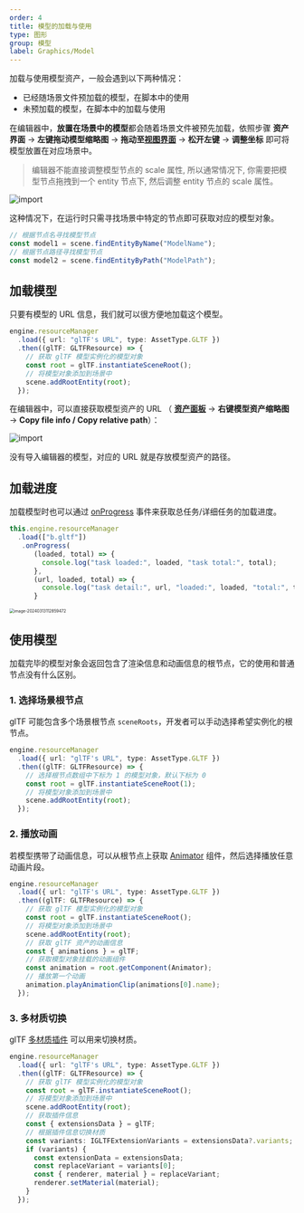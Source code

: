 ```yaml
---
order: 4
title: 模型的加载与使用
type: 图形
group: 模型
label: Graphics/Model
---
```


加载与使用模型资产，一般会遇到以下两种情况：

- 已经随场景文件预加载的模型，在脚本中的使用
- 未预加载的模型，在脚本中的加载与使用

在编辑器中，**放置在场景中的模型**都会随着场景文件被预先加载，依照步骤 **资产界面** -> **左键拖动模型缩略图** -> **拖动至[视图界面](${docs}interface-viewport)** -> **松开左键** -> **调整坐标** 即可将模型放置在对应场景中。

> 编辑器不能直接调整模型节点的 scale 属性, 所以通常情况下, 你需要把模型节点拖拽到一个 entity 节点下, 然后调整 entity 节点的 scale 属性。

<img src="https://gw.alipayobjects.com/zos/OasisHub/8e088349-f36d-4d16-a525-bbb63fe00105/import.gif" alt="import" style="zoom:100%;" />

这种情况下，在运行时只需寻找场景中特定的节点即可获取对应的模型对象。

```typescript
// 根据节点名寻找模型节点
const model1 = scene.findEntityByName("ModelName");
// 根据节点路径寻找模型节点
const model2 = scene.findEntityByPath("ModelPath");
```

## 加载模型

只要有模型的 URL 信息，我们就可以很方便地加载这个模型。

```typescript
engine.resourceManager
  .load({ url: "glTF's URL", type: AssetType.GLTF })
  .then((glTF: GLTFResource) => {
    // 获取 glTF 模型实例化的模型对象
    const root = glTF.instantiateSceneRoot();
    // 将模型对象添加到场景中
    scene.addRootEntity(root);
  });
```

在编辑器中，可以直接获取模型资产的 URL （ **[资产面板](${docs}assets-interface)** -> **右键模型资产缩略图** -> **Copy file info / Copy relative path**）：

<img src="https://mdn.alipayobjects.com/huamei_yo47yq/afts/img/A*T6-QR7KrH8oAAAAAAAAAAAAADhuCAQ/original" alt="import" style="zoom:100%;" />

没有导入编辑器的模型，对应的 URL 就是存放模型资产的路径。

## 加载进度

加载模型时也可以通过 [onProgress](${api}core/AssetPromise#onProgress) 事件来获取总任务/详细任务的加载进度。

```typescript
this.engine.resourceManager
  .load(["b.gltf"])
   .onProgress(
      (loaded, total) => {
        console.log("task loaded:", loaded, "task total:", total);
      },
      (url, loaded, total) => {
        console.log("task detail:", url, "loaded:", loaded, "total:", total);
      }
```

<img src="https://gw.alipayobjects.com/zos/OasisHub/b1623aee-4f1b-405a-b5b5-c63b64dbb9de/image-20240313112859472.png" alt="image-20240313112859472" style="zoom:50%;" />

## 使用模型

加载完毕的模型对象会返回包含了渲染信息和动画信息的根节点，它的使用和普通节点没有什么区别。

<playground src="gltf-basic.ts"></playground>

### 1. 选择场景根节点

glTF 可能包含多个场景根节点 `sceneRoots`，开发者可以手动选择希望实例化的根节点。

```typescript
engine.resourceManager
  .load({ url: "glTF's URL", type: AssetType.GLTF })
  .then((glTF: GLTFResource) => {
    // 选择根节点数组中下标为 1 的模型对象，默认下标为 0
    const root = glTF.instantiateSceneRoot(1);
    // 将模型对象添加到场景中
    scene.addRootEntity(root);
  });
```

### 2. 播放动画

若模型携带了动画信息，可以从根节点上获取 [Animator](${api}core/Animator) 组件，然后选择播放任意动画片段。

```typescript
engine.resourceManager
  .load({ url: "glTF's URL", type: AssetType.GLTF })
  .then((glTF: GLTFResource) => {
    // 获取 glTF 模型实例化的模型对象
    const root = glTF.instantiateSceneRoot();
    // 将模型对象添加到场景中
    scene.addRootEntity(root);
    // 获取 glTF 资产的动画信息
    const { animations } = glTF;
    // 获取模型对象挂载的动画组件
    const animation = root.getComponent(Animator);
    // 播放第一个动画
    animation.playAnimationClip(animations[0].name);
  });
```

### 3. 多材质切换

glTF [多材质插件](https://github.com/KhronosGroup/glTF/tree/master/extensions/2.0/Khronos/KHR_materials_variants) 可以用来切换材质。

```typescript
engine.resourceManager
  .load({ url: "glTF's URL", type: AssetType.GLTF })
  .then((glTF: GLTFResource) => {
    // 获取 glTF 模型实例化的模型对象
    const root = glTF.instantiateSceneRoot();
    // 将模型对象添加到场景中
    scene.addRootEntity(root);
    // 获取插件信息
    const { extensionsData } = glTF;
    // 根据插件信息切换材质
    const variants: IGLTFExtensionVariants = extensionsData?.variants;
    if (variants) {
      const extensionData = extensionsData;
      const replaceVariant = variants[0];
      const { renderer, material } = replaceVariant;
      renderer.setMaterial(material);
    }
  });
```
